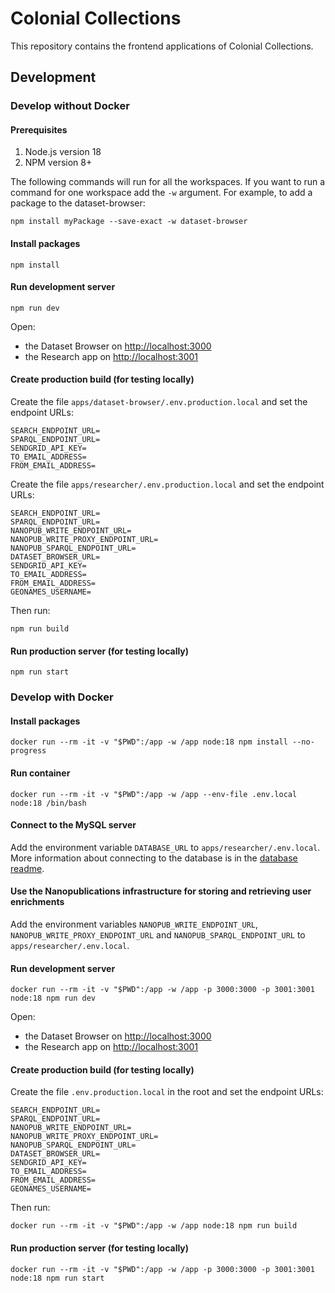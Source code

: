 # Colonial Collections

This repository contains the frontend applications of Colonial Collections.

## Development

### Develop without Docker

#### Prerequisites

1. Node.js version 18
1. NPM version 8+

The following commands will run for all the workspaces. If you want to run a command for one workspace add the `-w` argument. For example, to add a package to the dataset-browser:

    npm install myPackage --save-exact -w dataset-browser

#### Install packages

    npm install

#### Run development server

    npm run dev

Open:

- the Dataset Browser on [http://localhost:3000](http://localhost:3000)
- the Research app on [http://localhost:3001](http://localhost:3001)

#### Create production build (for testing locally)

Create the file `apps/dataset-browser/.env.production.local` and set the endpoint URLs:

    SEARCH_ENDPOINT_URL=
    SPARQL_ENDPOINT_URL=
    SENDGRID_API_KEY=
    TO_EMAIL_ADDRESS=
    FROM_EMAIL_ADDRESS=

Create the file `apps/researcher/.env.production.local` and set the endpoint URLs:

    SEARCH_ENDPOINT_URL=
    SPARQL_ENDPOINT_URL=
    NANOPUB_WRITE_ENDPOINT_URL=
    NANOPUB_WRITE_PROXY_ENDPOINT_URL=
    NANOPUB_SPARQL_ENDPOINT_URL=
    DATASET_BROWSER_URL=
    SENDGRID_API_KEY=
    TO_EMAIL_ADDRESS=
    FROM_EMAIL_ADDRESS=
    GEONAMES_USERNAME=

Then run:

    npm run build

#### Run production server (for testing locally)

    npm run start

### Develop with Docker

#### Install packages

    docker run --rm -it -v "$PWD":/app -w /app node:18 npm install --no-progress

#### Run container

    docker run --rm -it -v "$PWD":/app -w /app --env-file .env.local node:18 /bin/bash

#### Connect to the MySQL server

Add the environment variable `DATABASE_URL` to `apps/researcher/.env.local`. More information about connecting to the database is in the [database readme](packages/database/README.md).

#### Use the Nanopublications infrastructure for storing and retrieving user enrichments

Add the environment variables `NANOPUB_WRITE_ENDPOINT_URL`, `NANOPUB_WRITE_PROXY_ENDPOINT_URL` and `NANOPUB_SPARQL_ENDPOINT_URL` to `apps/researcher/.env.local`.

#### Run development server

    docker run --rm -it -v "$PWD":/app -w /app -p 3000:3000 -p 3001:3001 node:18 npm run dev

Open:

- the Dataset Browser on [http://localhost:3000](http://localhost:3000)
- the Research app on [http://localhost:3001](http://localhost:3001)

#### Create production build (for testing locally)

Create the file `.env.production.local` in the root and set the endpoint URLs:

    SEARCH_ENDPOINT_URL=
    SPARQL_ENDPOINT_URL=
    NANOPUB_WRITE_ENDPOINT_URL=
    NANOPUB_WRITE_PROXY_ENDPOINT_URL=
    NANOPUB_SPARQL_ENDPOINT_URL=
    DATASET_BROWSER_URL=
    SENDGRID_API_KEY=
    TO_EMAIL_ADDRESS=
    FROM_EMAIL_ADDRESS=
    GEONAMES_USERNAME=

Then run:

    docker run --rm -it -v "$PWD":/app -w /app node:18 npm run build

#### Run production server (for testing locally)

    docker run --rm -it -v "$PWD":/app -w /app -p 3000:3000 -p 3001:3001 node:18 npm run start
